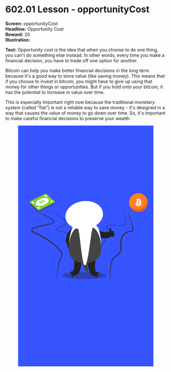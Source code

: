 # 602.01 Lesson - opportunityCost

**Screen:** opportunityCost\
**Headline:** Opportunity Cost\
**Reward:** 20\
**Illustration:**

**Text:** Opportunity cost is the idea that when you choose to do one thing, you can't do something else instead. In other words, every time you make a financial decision, you have to trade off one option for another.&#x20;

Bitcoin can help you make better financial decisions in the long term because it's a good way to store value (like saving money). This means that if you choose to invest in bitcoin, you might have to give up using that money for other things or opportunities. But if you hold onto your bitcoin, it has the potential to increase in value over time.&#x20;

This is especially important right now because the traditional monetary system (called "fiat") is not a reliable way to save money - it's designed in a way that causes the value of money to go down over time. So, it's important to make careful financial decisions to preserve your wealth.

<figure><img src="../.gitbook/assets/602-01.png" alt=""><figcaption></figcaption></figure>
